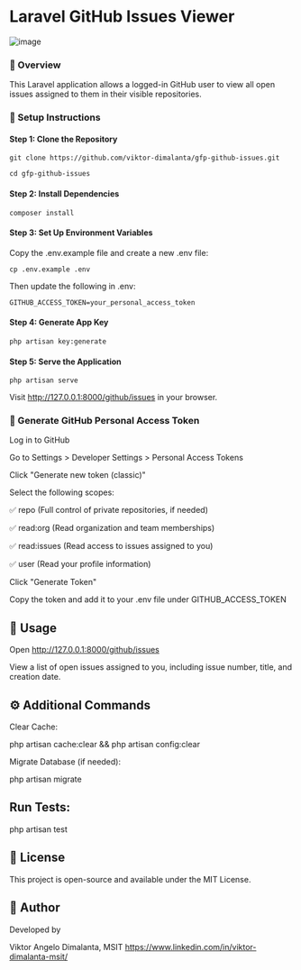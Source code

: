 # Laravel GitHub Issues Viewer

![image](https://github.com/user-attachments/assets/5e9165f3-5062-4009-b687-38c12c0a3bbe)

### 📌 Overview

This Laravel application allows a logged-in GitHub user to view all open issues assigned to them in their visible repositories.

### 🚀 Setup Instructions

#### Step 1: Clone the Repository

```git clone https://github.com/viktor-dimalanta/gfp-github-issues.git```

```cd gfp-github-issues```

#### Step 2: Install Dependencies

```composer install```

#### Step 3: Set Up Environment Variables

Copy the .env.example file and create a new .env file:

```cp .env.example .env```

Then update the following in .env:

```GITHUB_ACCESS_TOKEN=your_personal_access_token```

#### Step 4: Generate App Key

```php artisan key:generate```

#### Step 5: Serve the Application

```php artisan serve```

Visit http://127.0.0.1:8000/github/issues in your browser.

### 🔑 Generate GitHub Personal Access Token

Log in to GitHub

Go to Settings > Developer Settings > Personal Access Tokens

Click "Generate new token (classic)"

Select the following scopes:

✅ repo (Full control of private repositories, if needed)

✅ read:org (Read organization and team memberships)

✅ read:issues (Read access to issues assigned to you)

✅ user (Read your profile information)

Click "Generate Token"

Copy the token and add it to your .env file under GITHUB_ACCESS_TOKEN

## 📌 Usage

Open http://127.0.0.1:8000/github/issues

View a list of open issues assigned to you, including issue number, title, and creation date.

## ⚙️ Additional Commands

Clear Cache:

php artisan cache:clear && php artisan config:clear

Migrate Database (if needed):

php artisan migrate

## Run Tests:

php artisan test

## 📜 License

This project is open-source and available under the MIT License.

## 👤 Author

Developed by

Viktor Angelo Dimalanta, MSIT https://www.linkedin.com/in/viktor-dimalanta-msit/

